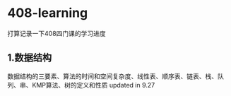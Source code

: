 # 408-learning
打算记录一下408四门课的学习进度
## 1.数据结构 
数据结构的三要素、算法的时间和空间复杂度、线性表、顺序表、链表、栈、队列、串、KMP算法、树的定义和性质 updated in 9.27
